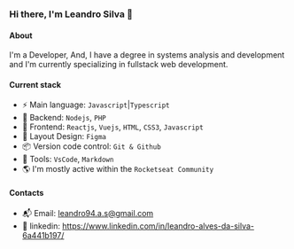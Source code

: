 ### Hi there, I'm Leandro Silva 👋

#### About

I'm a Developer, And, I have a degree in systems analysis and development and I'm currently specializing in fullstack web development.

#### Current stack
- ⚡️ Main language: `Javascript`|`Typescript`
- 📡 Backend: `Nodejs`, `PHP`
- 🎉 Frontend: `Reactjs`, `Vuejs`, `HTML`, `CSS3`, `Javascript`
- 🎨 Layout Design: `Figma`
- 📦️ Version code control: `Git & Github`
- 🔧 Tools: `VsCode`, `Markdown`
- 🌎 I'm mostly active within the `Rocketseat Community`

#### Contacts
- 📬 Email: leandro94.a.s@gmail.com
- 👤 linkedin: https://www.linkedin.com/in/leandro-alves-da-silva-6a441b197/
